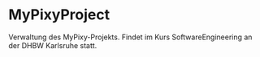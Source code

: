 # MyPixyProject
Verwaltung des MyPixy-Projekts. Findet im Kurs SoftwareEngineering an der DHBW Karlsruhe statt.
